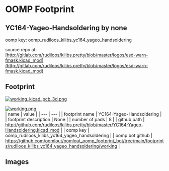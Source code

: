 # OOMP Footprint  
## YC164-Yageo-Handsoldering  by none  
  
oomp key: oomp_rudiloos_kilibs_yc164_yageo_handsoldering  
  
source repo at: [http://gitlab.com/rudiloos/kilibs.pretty/blob/master/logos/esd-warn-fmask.kicad_mod](http://gitlab.com/rudiloos/kilibs.pretty/blob/master/logos/esd-warn-fmask.kicad_mod)  
## Footprint  
  
[![working_kicad_pcb_3d.png](working_kicad_pcb_3d_600.png)](working_kicad_pcb_3d.png)  
  
[![working.png](working_600.png)](working.png)  
| name | value | 
| --- | --- | 
| footprint name | YC164-Yageo-Handsoldering | 
| footprint description | None | 
| number of pads | 8 | 
| github path | http://github.com/rudiloos/kilibs.pretty/blob/master/YC164-Yageo-Handsoldering.kicad_mod | 
| oomp key | oomp_rudiloos_kilibs_yc164_yageo_handsoldering | 
| oomp bot github | https://github.com/oomlout/oomlout_oomp_footprint_bot/tree/main/footprints/rudiloos_kilibs_yc164_yageo_handsoldering/working | 
## Images  
